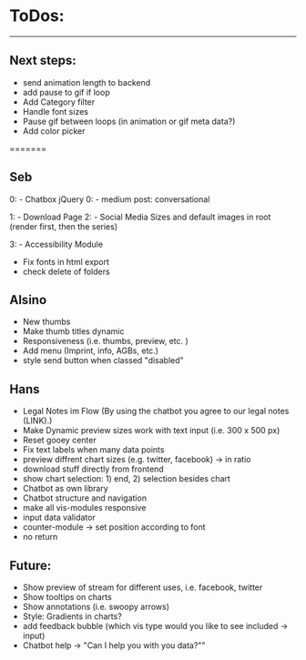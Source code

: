 # ToDos:
---

## Next steps:
- send animation length to backend
- add pause to gif if loop
- Add Category filter
- Handle font sizes
- Pause gif between loops (in animation or gif meta data?)
- Add color picker

=======

## Seb
0: - Chatbox jQuery
0: - medium post: conversational

1: - Download Page
2: - Social Media Sizes and default images in root (render first, then the series)

3: - Accessibility Module

- Fix fonts in html export
- check delete of folders

## Alsino
- New thumbs 
- Make thumb titles dynamic
- Responsiveness (i.e. thumbs, preview, etc. )
- Add menu (Imprint, info, AGBs, etc.)
- style send button when classed "disabled"

## Hans
- Legal Notes im Flow (By using the chatbot you agree to our legal notes (LINK).)
- Make Dynamic preview sizes work with text input (i.e. 300 x 500 px)
- Reset gooey center
- Fix text labels when many data points
- preview diffrent chart sizes (e.g. twitter, facebook) -> in ratio
- download stuff directly from frontend
- show chart selection: 1) end, 2) selection besides chart
- Chatbot as own library
- Chatbot structure and navigation
- make all vis-modules responsive
- input data validator
- counter-module -> set position according to font
- no return

## Future:
- Show preview of stream for different uses, i.e. facebook, twitter 
- Show tooltips on charts
- Show annotations (i.e. swoopy arrows)
- Style: Gradients in charts?
- add feedback bubble (which vis type would you like to see included -> input)
- Chatbot help -> "Can I help you with you data?""

